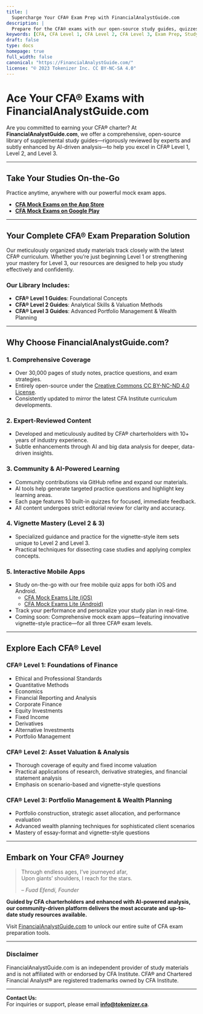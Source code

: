 ```yaml
---
title: |
  Supercharge Your CFA® Exam Prep with FinancialAnalystGuide.com
description: |
  Prepare for the CFA® exams with our open-source study guides, quizzes, and mock exam apps. Access in-depth content, enhanced by AI-driven analysis and expert review, for Level 1, 2, & 3.
keywords: [CFA, CFA Level 1, CFA Level 2, CFA Level 3, Exam Prep, Study Guide, Financial Analysis, Investment Analysis, Securities Analysis, CFA® Program, AI, Big Data]
draft: false
type: docs
homepage: true
full_width: false
canonical: "https://FinancialAnalystGuide.com/"
license: "© 2023 Tokenizer Inc. CC BY-NC-SA 4.0"
---
```


# Ace Your CFA® Exams with FinancialAnalystGuide.com

Are you committed to earning your CFA® charter? At **FinancialAnalystGuide.com**, we offer a comprehensive, open-source library of supplemental study guides—rigorously reviewed by experts and subtly enhanced by AI-driven analysis—to help you excel in CFA® Level 1, Level 2, and Level 3.

---

## Take Your Studies On-the-Go

Practice anytime, anywhere with our powerful mock exam apps.


* **[CFA Mock Exams on the App Store](https://apps.apple.com/us/app/cfa-mock-exams/id6748266216)**
* **[CFA Mock Exams on Google Play](https://play.google.com/store/apps/details?id=ca.tokenizer.cfa_mock_exams)**

---

## Your Complete CFA® Exam Preparation Solution

Our meticulously organized study materials track closely with the latest CFA® curriculum. Whether you’re just beginning Level 1 or strengthening your mastery for Level 3, our resources are designed to help you study effectively and confidently.

### Our Library Includes:

- **CFA® Level 1 Guides**: Foundational Concepts  
- **CFA® Level 2 Guides**: Analytical Skills & Valuation Methods  
- **CFA® Level 3 Guides**: Advanced Portfolio Management & Wealth Planning  

---

## Why Choose FinancialAnalystGuide.com?

### 1. Comprehensive Coverage

- Over 30,000 pages of study notes, practice questions, and exam strategies.  
- Entirely open-source under the [Creative Commons CC BY-NC-ND 4.0 License](https://creativecommons.org/licenses/by-nc-nd/4.0/).  
- Consistently updated to mirror the latest CFA Institute curriculum developments.

### 2. Expert-Reviewed Content

- Developed and meticulously audited by CFA® charterholders with 10+ years of industry experience.  
- Subtle enhancements through AI and big data analysis for deeper, data-driven insights.

### 3. Community & AI-Powered Learning

- Community contributions via GitHub refine and expand our materials.  
- AI tools help generate targeted practice questions and highlight key learning areas.  
- Each page features 10 built-in quizzes for focused, immediate feedback.  
- All content undergoes strict editorial review for clarity and accuracy.

### 4. Vignette Mastery (Level 2 & 3)

- Specialized guidance and practice for the vignette-style item sets unique to Level 2 and Level 3.  
- Practical techniques for dissecting case studies and applying complex concepts.

### 5. Interactive Mobile Apps

- Study on-the-go with our free mobile quiz apps for both iOS and Android.  
  - [CFA Mock Exams Lite (iOS)](https://apps.apple.com/us/app/cfa-l3-exam-lite/id6743659919)  
  - [CFA Mock Exams Lite (Android)](https://play.google.com/store/apps/details?id=ca.tokenizer.cfa_level_3_lite)  
- Track your performance and personalize your study plan in real-time.  
- Coming soon: Comprehensive mock exam apps—featuring innovative vignette-style practice—for all three CFA® exam levels.

---

## Explore Each CFA® Level

### CFA® Level 1: Foundations of Finance

- Ethical and Professional Standards  
- Quantitative Methods  
- Economics  
- Financial Reporting and Analysis  
- Corporate Finance  
- Equity Investments  
- Fixed Income  
- Derivatives  
- Alternative Investments  
- Portfolio Management  

### CFA® Level 2: Asset Valuation & Analysis

- Thorough coverage of equity and fixed income valuation  
- Practical applications of research, derivative strategies, and financial statement analysis  
- Emphasis on scenario-based and vignette-style questions

### CFA® Level 3: Portfolio Management & Wealth Planning

- Portfolio construction, strategic asset allocation, and performance evaluation  
- Advanced wealth planning techniques for sophisticated client scenarios  
- Mastery of essay-format and vignette-style questions

---

## Embark on Your CFA® Journey

> Through endless ages, 
> I’ve journeyed afar,  
> Upon giants’ shoulders, 
> I reach for the stars.  
>   
> – *Fuad Efendi, Founder*

**Guided by CFA charterholders and enhanced with AI-powered analysis, our community-driven platform delivers the most accurate and up-to-date study resources available.**

Visit [FinancialAnalystGuide.com](https://financialanalystguide.com) to unlock our entire suite of CFA exam preparation tools.


---

### Disclaimer

FinancialAnalystGuide.com is an independent provider of study materials and is not affiliated with or endorsed by CFA Institute. CFA® and Chartered Financial Analyst® are registered trademarks owned by CFA Institute.

---

**Contact Us:**  
For inquiries or support, please email **[info@tokenizer.ca](mailto:info@tokenizer.ca?subject=FinancialAnalystGuide.com)**.
